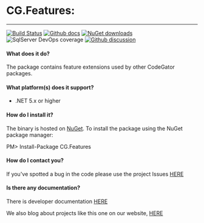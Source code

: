 # CG.Features: 
---
[![Build Status](https://dev.azure.com/codegator/CG.Features/_apis/build/status/CodeGator.CG.Features?branchName=main)](https://dev.azure.com/codegator/CG.Features/_build/latest?definitionId=53&branchName=main)
[![Github docs](https://img.shields.io/static/v1?label=Documentation&message=online&color=blue)](https://codegator.github.io/CG.Features/)
[![NuGet downloads](https://img.shields.io/nuget/dt/CG.Features.svg?style=flat)](https://nuget.org/packages/CG.Features)
![SqlServer DevOps coverage](https://img.shields.io/azure-devops/coverage/codegator/CG.Features/53)
[![Github discussion](https://img.shields.io/badge/Discussion-online-blue)](https://github.com/CodeGator/CG.Features/discussions)

#### What does it do?
The package contains feature extensions used by other CodeGator packages.

#### What platform(s) does it support?
* .NET 5.x or higher

#### How do I install it?
The binary is hosted on [NuGet](https://www.nuget.org/packages/CG.Features/). To install the package using the NuGet package manager:

PM> Install-Package CG.Features

#### How do I contact you?
If you've spotted a bug in the code please use the project Issues [HERE](https://github.com/CodeGator/CG.Features/issues)

#### Is there any documentation?
There is developer documentation [HERE](https://codegator.github.io/CG.Features/)

We also blog about projects like this one on our website, [HERE](http://www.codegator.com)